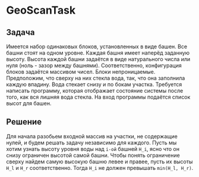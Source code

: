 # GeoScanTask

## Задача

Имеется набор одинаковых блоков, установленных в виде башен. Все башни стоят на одном уровне. Каждая башня имеет наперёд заданную высоту. 
Высота каждой башни задаётся в виде натурального числа или нуля (ноль - зазор между башнями). Соответственно, конфигурация блоков задаётся массивом чисел.
Блоки непроницаемые. Предположим, что сверху на них стекла вода, так, что она заполнила каждую впадину. Вода стекает снизу и по бокам участка.
Требуется написать программу, которая отображает состояние системы после того, как вся лишняя вода стекла. На вход программы подаётся список высот для башен.

## Решение

Для начала разобьем входной массив на участки, не содержащие нулей, и будем решать задачу независимо для каждого. Пусть мы хотим узнать высоту уровня воды над `i-ой` башней `H_i`, ясно что он снизу ограничен высотой самой башни. Чтобы понять ограничение сверху найдем самую высокую башню левее и правее, пусть их высоты `H_l` и `H_r` соответственно. Тогда `H_i` не должен превышать `min(H_l, H_r)`.  
